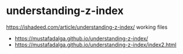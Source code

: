 # understanding-z-index
https://ishadeed.com/article/understanding-z-index/  working files




* https://mustafadalga.github.io/understanding-z-index/
* https://mustafadalga.github.io/understanding-z-index/index2.html
